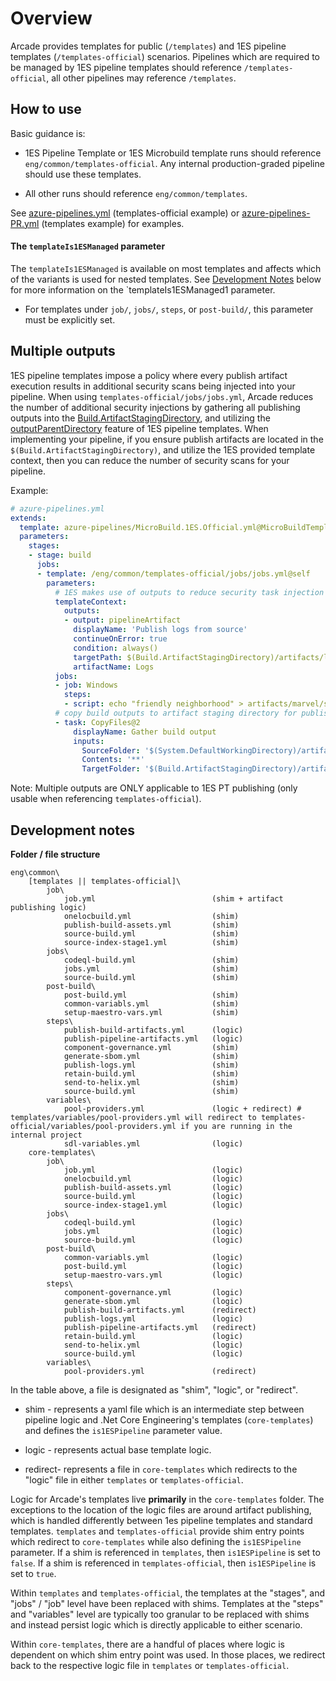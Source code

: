 # Overview

Arcade provides templates for public (`/templates`) and 1ES pipeline templates (`/templates-official`) scenarios.  Pipelines which are required to be managed by 1ES pipeline templates should reference `/templates-official`, all other pipelines may reference `/templates`.

## How to use

Basic guidance is:

- 1ES Pipeline Template or 1ES Microbuild template runs should reference `eng/common/templates-official`. Any internal production-graded pipeline should use these templates.

- All other runs should reference `eng/common/templates`.

See [azure-pipelines.yml](../../azure-pipelines.yml) (templates-official example) or [azure-pipelines-PR.yml](../../azure-pipelines-PR.yml) (templates example) for examples.

#### The `templateIs1ESManaged` parameter

The `templateIs1ESManaged` is available on most templates and affects which of the variants is used for nested templates. See [Development Notes](#development-notes) below for more information on the `templateIs1ESManaged1 parameter.

- For templates under `job/`, `jobs/`, `steps`, or `post-build/`, this parameter must be explicitly set.

## Multiple outputs

1ES pipeline templates impose a policy where every publish artifact execution results in additional security scans being injected into your pipeline.  When using `templates-official/jobs/jobs.yml`, Arcade reduces the number of additional security injections by gathering all publishing outputs into the [Build.ArtifactStagingDirectory](https://learn.microsoft.com/en-us/azure/devops/pipelines/build/variables?view=azure-devops&tabs=yaml#build-variables-devops-services), and utilizing the [outputParentDirectory](https://eng.ms/docs/cloud-ai-platform/devdiv/one-engineering-system-1es/1es-docs/1es-pipeline-templates/features/outputs#multiple-outputs) feature of 1ES pipeline templates.  When implementing your pipeline, if you ensure publish artifacts are located in the `$(Build.ArtifactStagingDirectory)`, and utilize the 1ES provided template context, then you can reduce the number of security scans for your pipeline.

Example:
``` yaml
# azure-pipelines.yml
extends:
  template: azure-pipelines/MicroBuild.1ES.Official.yml@MicroBuildTemplate
  parameters:
    stages:
    - stage: build
      jobs:
      - template: /eng/common/templates-official/jobs/jobs.yml@self
        parameters:
          # 1ES makes use of outputs to reduce security task injection overhead
          templateContext:
            outputs:
            - output: pipelineArtifact
              displayName: 'Publish logs from source'
              continueOnError: true
              condition: always()
              targetPath: $(Build.ArtifactStagingDirectory)/artifacts/log
              artifactName: Logs
          jobs:
          - job: Windows
            steps:
            - script: echo "friendly neighborhood" > artifacts/marvel/spiderman.txt
          # copy build outputs to artifact staging directory for publishing
          - task: CopyFiles@2
              displayName: Gather build output
              inputs:
                SourceFolder: '$(System.DefaultWorkingDirectory)/artifacts/marvel'
                Contents: '**'
                TargetFolder: '$(Build.ArtifactStagingDirectory)/artifacts/marvel'
```

Note: Multiple outputs are ONLY applicable to 1ES PT publishing (only usable when referencing `templates-official`).

## Development notes

**Folder / file structure**

``` text
eng\common\
    [templates || templates-official]\
        job\
            job.yml                          (shim + artifact publishing logic)
            onelocbuild.yml                  (shim)
            publish-build-assets.yml         (shim)
            source-build.yml                 (shim)
            source-index-stage1.yml          (shim)
        jobs\
            codeql-build.yml                 (shim)
            jobs.yml                         (shim)
            source-build.yml                 (shim)
        post-build\
            post-build.yml                   (shim)
            common-variabls.yml              (shim)
            setup-maestro-vars.yml           (shim)
        steps\
            publish-build-artifacts.yml      (logic)
            publish-pipeline-artifacts.yml   (logic)
            component-governance.yml         (shim)
            generate-sbom.yml                (shim)
            publish-logs.yml                 (shim)
            retain-build.yml                 (shim)
            send-to-helix.yml                (shim)
            source-build.yml                 (shim)
        variables\
            pool-providers.yml               (logic + redirect) # templates/variables/pool-providers.yml will redirect to templates-official/variables/pool-providers.yml if you are running in the internal project
            sdl-variables.yml                (logic)
    core-templates\
        job\
            job.yml                          (logic)
            onelocbuild.yml                  (logic)
            publish-build-assets.yml         (logic)
            source-build.yml                 (logic)
            source-index-stage1.yml          (logic)
        jobs\
            codeql-build.yml                 (logic)
            jobs.yml                         (logic)
            source-build.yml                 (logic)
        post-build\
            common-variabls.yml              (logic)
            post-build.yml                   (logic)
            setup-maestro-vars.yml           (logic)
        steps\
            component-governance.yml         (logic)
            generate-sbom.yml                (logic)
            publish-build-artifacts.yml      (redirect)
            publish-logs.yml                 (logic)
            publish-pipeline-artifacts.yml   (redirect)
            retain-build.yml                 (logic)
            send-to-helix.yml                (logic)
            source-build.yml                 (logic)
        variables\
            pool-providers.yml               (redirect)
```

In the table above, a file is designated as "shim", "logic", or "redirect".

- shim - represents a yaml file which is an intermediate step between pipeline logic and .Net Core Engineering's templates (`core-templates`) and defines the `is1ESPipeline` parameter value.

- logic - represents actual base template logic.

- redirect- represents a file in `core-templates` which redirects to the "logic" file in either `templates` or `templates-official`.

Logic for Arcade's templates live **primarily** in the `core-templates` folder.  The exceptions to the location of the logic files are around artifact publishing, which is handled differently between 1es pipeline templates and standard templates.  `templates` and `templates-official` provide shim entry points which redirect to `core-templates` while also defining the `is1ESPipeline` parameter.  If a shim is referenced in `templates`, then `is1ESPipeline` is set to `false`.  If a shim is referenced in `templates-official`, then `is1ESPipeline` is set to `true`.

Within `templates` and `templates-official`, the templates at the "stages", and "jobs" / "job" level have been replaced with shims.  Templates at the "steps" and "variables" level are typically too granular to be replaced with shims and instead persist logic which is directly applicable to either scenario.

Within `core-templates`, there are a handful of places where logic is dependent on which shim entry point was used.  In those places, we redirect back to the respective logic file in `templates` or `templates-official`.
